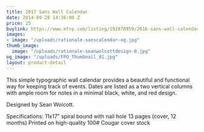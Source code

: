 ```yaml
---
title: 2017 Sans Wall Calendar
date: 2014-09-28 14:36:00 Z
price: 25
buylink: https://www.etsy.com/listing/192878959/2016-sans-wall-calendar?ref=listing-shop-header-1
images:
- image: "/uploads/rationale-sanscalendar-og.jpg"
thumb_image:
  image: "/uploads/rationale-seanwolcottdesign-0.jpg"
og_image: "/uploads/FPO_Thumbnail_01.jpg"
layout: product-detail
---
```


This simple typographic wall calendar provides a beautiful and functional way for keeping track of events. Dates are listed as a two vertical columns with ample room for notes in a minimal black, white, and red design.

Designed by Sean Wolcott.

Specifications:
11x17” spiral bound with nail hole
13 pages (cover, 12 months)
Printed on high-quality 100# Cougar cover stock
